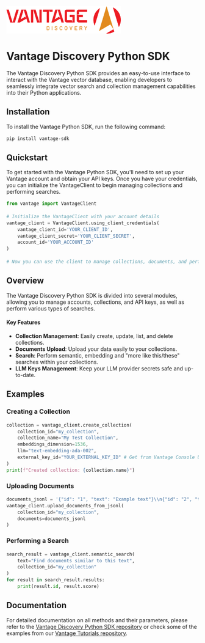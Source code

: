 <img src="assets/vantage_logo.png" title="Vantage Discovery Logo" width="300"/></br>

# Vantage Discovery Python SDK

The Vantage Discovery Python SDK provides an easy-to-use interface to interact with the Vantage vector database, enabling developers to seamlessly integrate vector search and collection management capabilities into their Python applications.

## Installation

To install the Vantage Python SDK, run the following command:

```bash
pip install vantage-sdk
```

## Quickstart

To get started with the Vantage Python SDK, you'll need to set up your Vantage account and obtain your API keys. Once you have your credentials, you can initialize the VantageClient to begin managing collections and performing searches.

```python
from vantage import VantageClient

# Initialize the VantageClient with your account details
vantage_client = VantageClient.using_client_credentials(
    vantage_client_id='YOUR_CLIENT_ID',
    vantage_client_secret='YOUR_CLIENT_SECRET',
    account_id='YOUR_ACCOUNT_ID'
)

# Now you can use the client to manage collections, documents, and perform searches
```

## Overview

The Vantage Discovery Python SDK is divided into several modules, allowing you to manage accounts, collections, and API keys, as well as perform various types of searches.

#### Key Features
- __Collection Management__: Easily create, update, list, and delete collections.
- __Documents Upload__: Upload your data easily to your collections.
- __Search__: Perform semantic, embedding and "more like this/these" searches within your collections.
- __LLM Keys Management__: Keep your LLM provider secrets safe and up-to-date.

## Examples

### Creating a Collection

```python
collection = vantage_client.create_collection(
    collection_id="my_collection",
    collection_name="My Test Collection",
    embeddings_dimension=1536,
    llm="text-embedding-ada-002",
    external_key_id="YOUR_EXTERNAL_KEY_ID" # Get from Vantage Console UI or using the SDK
)
print(f"Created collection: {collection.name}")
```

### Uploading Documents
```python
documents_jsonl = '{"id": "1", "text": "Example text"}\\n{"id": "2", "text": "Another example"}'
vantage_client.upload_documents_from_jsonl(
    collection_id="my_collection",
    documents=documents_jsonl
)
```

### Performing a Search
```python
search_result = vantage_client.semantic_search(
    text="Find documents similar to this text",
    collection_id="my_collection"
)
for result in search_result.results:
    print(result.id, result.score)
```

## Documentation

For detailed documentation on all methods and their parameters, please refer to the [Vantage Discovery Python SDK repository](https://github.com/VantageDiscovery/vantage-sdk-python) or check some of the examples from our [Vantage Tutorials repository](https://github.com/VantageDiscovery/vantage-tutorials).
